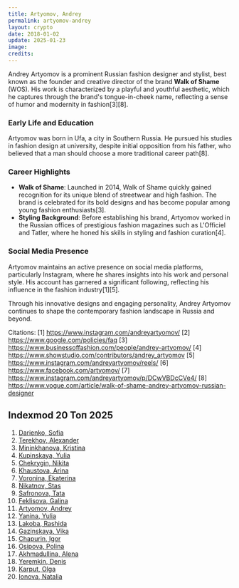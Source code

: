 ```yaml
---
title: Artyomov, Andrey
permalink: artyomov-andrey
layout: crypto
date: 2018-01-02
update: 2025-01-23
image:
credits:
---
```


Andrey Artyomov is a prominent Russian fashion designer and stylist, best known as the founder and creative director of the brand **Walk of Shame** (WOS). His work is characterized by a playful and youthful aesthetic, which he captures through the brand's tongue-in-cheek name, reflecting a sense of humor and modernity in fashion[3][8].

### Early Life and Education
Artyomov was born in Ufa, a city in Southern Russia. He pursued his studies in fashion design at university, despite initial opposition from his father, who believed that a man should choose a more traditional career path[8].

### Career Highlights
- **Walk of Shame**: Launched in 2014, Walk of Shame quickly gained recognition for its unique blend of streetwear and high fashion. The brand is celebrated for its bold designs and has become popular among young fashion enthusiasts[3].
- **Styling Background**: Before establishing his brand, Artyomov worked in the Russian offices of prestigious fashion magazines such as L'Officiel and Tatler, where he honed his skills in styling and fashion curation[4].

### Social Media Presence
Artyomov maintains an active presence on social media platforms, particularly Instagram, where he shares insights into his work and personal style. His account has garnered a significant following, reflecting his influence in the fashion industry[1][5].

Through his innovative designs and engaging personality, Andrey Artyomov continues to shape the contemporary fashion landscape in Russia and beyond.

Citations:
[1] https://www.instagram.com/andreyartyomov/
[2] https://www.google.com/policies/faq
[3] https://www.businessoffashion.com/people/andrey-artyomov/
[4] https://www.showstudio.com/contributors/andrey_artyomov
[5] https://www.instagram.com/andreyartyomov/reels/
[6] https://www.facebook.com/artyomov/
[7] https://www.instagram.com/andreyartyomov/p/DCwVBDcCVe4/
[8] https://www.vogue.com/article/walk-of-shame-andrey-artyomov-russian-designer

## Indexmod 20 Топ 2025

1. [Darienko, Sofia](darienko-sofia)  
2. [Terekhov, Alexander](terekhov-alexander)  
3. [Mininkhanova, Kristina](mininkhanova-kristina)  
4. [Kupinskaya, Yulia](kupinskaya-yulia)  
5. [Chekrygin, Nikita](chekrygin-nikita)  
6. [Khaustova, Arina](khaustova-arina)  
7. [Voronina, Ekaterina](voronina-ekaterina)  
8. [Nikatnov, Stas](nikatnov-stas)  
9. [Safronova, Tata](safronova-tata)  
10. [Feklisova, Galina](feklisova-galina)  
11. [Artyomov, Andrey](artyomov-andrey)  
12. [Yanina, Yulia](yanina-yulia)  
13. [Lakoba, Rashida](lakoba-rashida)  
14. [Gazinskaya, Vika](gazinskaya-vika)  
15. [Chapurin, Igor](chapurin-igor)  
16. [Osipova, Polina](osipova-polina)  
17. [Akhmadullina, Alena](akhmadullina-alena-designer)  
18. [Yeremkin, Denis](yeremkin-denis)  
19. [Karput, Olga](karput-olga)  
20. [Ionova, Natalia](ionova-natalia)  
